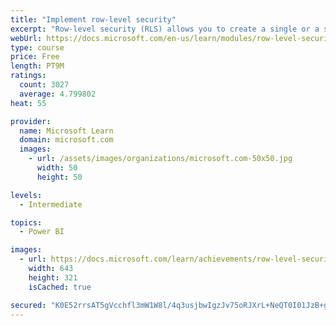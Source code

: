 ```yaml
---
title: "Implement row-level security"
excerpt: "Row-level security (RLS) allows you to create a single or a set of reports that targets data for a specific user. In this module, you will learn how to implement RLS by using either a static or dynamic method and how Microsoft Power BI simplifies testing RLS in Power BI Desktop and Power BI service."
webUrl: https://docs.microsoft.com/en-us/learn/modules/row-level-security-power-bi/
type: course
price: Free
length: PT9M
ratings:
  count: 3027
  average: 4.799802
heat: 55

provider:
  name: Microsoft Learn
  domain: microsoft.com
  images:
    - url: /assets/images/organizations/microsoft.com-50x50.jpg
      width: 50
      height: 50

levels:
  - Intermediate

topics:
  - Power BI

images:
  - url: https://docs.microsoft.com/learn/achievements/row-level-security-power-bi-social.png
    width: 643
    height: 321
    isCached: true

secured: "K0E52rrsAT5gVcchfl3mW1W8l/4q3usjbwIgzJv75oRJXrL+NeQT0I01JzB+gMQqsZqueZSPz9IDwOAPoe2017Z49E/HeKz604smoH6VNquE3tzzUgpFiMyQX5FQPl4jiKRGqNoYxTypGvX+jLG3vWEr+S7FhK+hiqjuPhS8Oc0gNsjM1uWQb/X7yoGRd5Hyby6EgceWwICZhk1n+THnUp+n8n9njxsBNu/iQVTx25VRFWMDKJxeUtjktHSP3IXf6p60O6Vouepg3g4tMQFiBASod+q9o3iCVgbui8wV1KpOhR2vXgR6DqdlrEcYRdhGTPs9uNI3ftmquHcPXuvJFbSHPwikkVdpYc2ywqqXpJ3YPlbjIA50pV4F5QgnlErHsIS4/OCStiUq9v9DJB+Mw/FFF+AbWvtVnC685e3NxNU=;IGyzRYk2/5BxUQggrdHauw=="
---
```


